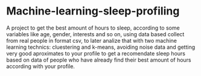 # Machine-learning-sleep-profiling
A project to get the best amount of hours to sleep, according to some variables like age, gender, interests and so on, using data based collect from real people in format csv, to later analize that with two machine learning technics: cluestering and k-means, avoiding noise data and getting very good aproximates to your profile to get a recomendate sleep hours based on data of people who have already find their best amount of hours according with your profile.
